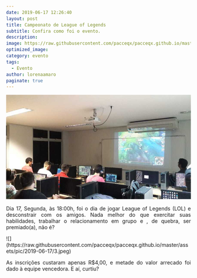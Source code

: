 ```yaml
---
date: 2019-06-17 12:26:40
layout: post
title: Campeonato de League of Legends
subtitle: Confira como foi o evento.
description:
image: https://raw.githubusercontent.com/pacceqx/pacceqx.github.io/master/assets/pic/2019-06-17/1.png
optimized_image: 
category: evento
tags:
  - Evento
author: lorenaamaro
paginate: true
---
```

![](https://raw.githubusercontent.com/pacceqx/pacceqx.github.io/master/assets/pic/2019-06-17/2.jpeg)
<p style = "text-align: justify">
Dia 17, Segunda, às 18:00h, foi o dia de jogar League of Legends (LOL) e desconstrair com os amigos. Nada melhor do que exercitar suas habilidades, trabalhar o relacionamento em grupo e , de quebra, ser premiado(a), não é?<br>
</p>
![](https://raw.githubusercontent.com/pacceqx/pacceqx.github.io/master/assets/pic/2019-06-17/3.jpeg)

<p style = "text-align: justify">
As inscrições custaram apenas R$4,00, e metade do valor arrecado foi dado à equipe vencedora. E aí, curtiu?
</p>












